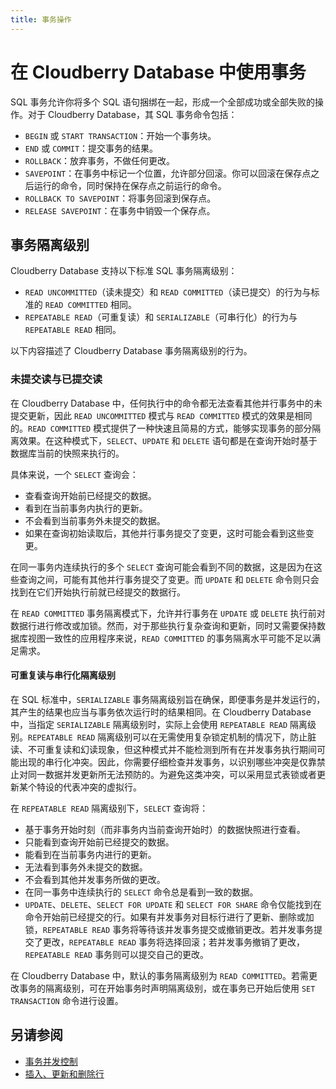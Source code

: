```yaml
---
title: 事务操作
---
```


# 在 Cloudberry Database 中使用事务

SQL 事务允许你将多个 SQL 语句捆绑在一起，形成一个全部成功或全部失败的操作。对于 Cloudberry Database，其 SQL 事务命令包括：

- `BEGIN` 或 `START TRANSACTION`：开始一个事务块。
- `END` 或 `COMMIT`：提交事务的结果。
- `ROLLBACK`：放弃事务，不做任何更改。
- `SAVEPOINT`：在事务中标记一个位置，允许部分回滚。你可以回滚在保存点之后运行的命令，同时保持在保存点之前运行的命令。
- `ROLLBACK TO SAVEPOINT`：将事务回滚到保存点。
- `RELEASE SAVEPOINT`：在事务中销毁一个保存点。

## 事务隔离级别

Cloudberry Database 支持以下标准 SQL 事务隔离级别：

- `READ UNCOMMITTED`（读未提交）和 `READ COMMITTED`（读已提交）的行为与标准的 `READ COMMITTED` 相同。
- `REPEATABLE READ`（可重复读）和 `SERIALIZABLE`（可串行化）的行为与 `REPEATABLE READ` 相同。

以下内容描述了 Cloudberry Database 事务隔离级别的行为。

### 未提交读与已提交读

在 Cloudberry Database 中，任何执行中的命令都无法查看其他并行事务中的未提交更新，因此 `READ UNCOMMITTED` 模式与 `READ COMMITTED` 模式的效果是相同的。`READ COMMITTED` 模式提供了一种快速且简易的方式，能够实现事务的部分隔离效果。在这种模式下，`SELECT`、`UPDATE` 和 `DELETE` 语句都是在查询开始时基于数据库当前的快照来执行的。

具体来说，一个 `SELECT` 查询会：

- 查看查询开始前已经提交的数据。
- 看到在当前事务内执行的更新。
- 不会看到当前事务外未提交的数据。
- 如果在查询初始读取后，其他并行事务提交了变更，这时可能会看到这些变更。

在同一事务内连续执行的多个 `SELECT` 查询可能会看到不同的数据，这是因为在这些查询之间，可能有其他并行事务提交了变更。而 `UPDATE` 和 `DELETE` 命令则只会找到在它们开始执行前就已经提交的数据行。

在 `READ COMMITTED` 事务隔离模式下，允许并行事务在 `UPDATE` 或 `DELETE` 执行前对数据行进行修改或加锁。然而，对于那些执行复杂查询和更新，同时又需要保持数据库视图一致性的应用程序来说，`READ COMMITTED` 的事务隔离水平可能不足以满足需求。

#### 可重复读与串行化隔离级别

在 SQL 标准中，`SERIALIZABLE` 事务隔离级别旨在确保，即便事务是并发运行的，其产生的结果也应当与事务依次运行时的结果相同。在 Cloudberry Database 中，当指定 `SERIALIZABLE` 隔离级别时，实际上会使用 `REPEATABLE READ` 隔离级别。`REPEATABLE READ` 隔离级别可以在无需使用复杂锁定机制的情况下，防止脏读、不可重复读和幻读现象，但这种模式并不能检测到所有在并发事务执行期间可能出现的串行化冲突。因此，你需要仔细检查并发事务，以识别哪些冲突是仅靠禁止对同一数据并发更新所无法预防的。为避免这类冲突，可以采用显式表锁或者更新某个特设的代表冲突的虚拟行。

在 `REPEATABLE READ` 隔离级别下，`SELECT` 查询将：

- 基于事务开始时刻（而非事务内当前查询开始时）的数据快照进行查看。
- 只能看到查询开始前已经提交的数据。
- 能看到在当前事务内进行的更新。
- 无法看到事务外未提交的数据。
- 不会看到其他并发事务所做的更改。
- 在同一事务中连续执行的 `SELECT` 命令总是看到一致的数据。
- `UPDATE`、`DELETE`、`SELECT FOR UPDATE` 和 `SELECT FOR SHARE` 命令仅能找到在命令开始前已经提交的行。如果有并发事务对目标行进行了更新、删除或加锁，`REPEATABLE READ` 事务将等待该并发事务提交或撤销更改。若并发事务提交了更改，`REPEATABLE READ` 事务将选择回滚；若并发事务撤销了更改，`REPEATABLE READ` 事务则可以提交自己的更改。

在 Cloudberry Database 中，默认的事务隔离级别为 `READ COMMITTED`。若需更改事务的隔离级别，可在开始事务时声明隔离级别，或在事务已开始后使用 `SET TRANSACTION` 命令进行设置。

## 另请参阅

- [事务并发控制](/i18n/zh/docusaurus-plugin-content-docs/current/transactional-concurrency-control.md)
- [插入、更新和删除行](/i18n/zh/docusaurus-plugin-content-docs/current/insert-update-delete-rows.md)

